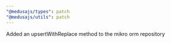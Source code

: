 ```yaml
---
"@medusajs/types": patch
"@medusajs/utils": patch
---
```


Added an upsertWithReplace method to the mikro orm repository

